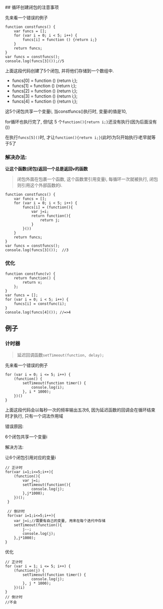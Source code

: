 <link rel="stylesheet" href="http://yandex.st/highlightjs/6.1/styles/default.min.css">
<script src="http://yandex.st/highlightjs/6.1/highlight.min.js"></script>
<script>
    hljs.tabReplace = '    ';
    hljs.initHighlightingOnLoad();
</script>
## 循环创建闭包的注意事项

先来看一个错误的例子

	function constfuncs() {
        var funcs = [];
        for (var i = 0; i < 5; i++) {
            funcs[i] = function () {return i;}
        }
        return funcs;
    }
    var funcs = constfuncs();
    console.log(funcs[3]());//5
    
上面这段代码创建了5个闭包, 并将他们存储到一个数组中.

- funcs[0] = function () {return i;};
- funcs[1] = function () {return i;};
- funcs[2] = function () {return i;};
- funcs[3] = function () {return i;};
- funcs[4] = function () {return i;};

这5个闭包共享一个变量i, 当constfuncs()执行时, 变量i的值是10, 

for循环也执行完了, 但f这 5 个`function(){return i;}`还没有执行(因为后面没有())

在执行`funcs[5]()`时, 才让`function(){return i;}`(此时i为5)开始执行i老早就等于5了


### 解决办法:

**让这个函数(闭包)返回一个总是返回v的函数**

> 闭包外面在包裹一个函数, 这个函数里引用变量i, 每循环一次就被执行, 闭包则引用这个外部函数的i.


    function constfuncs() {
        var funcs = [];
        for (var i = 0; i < 5; i++) {
            funcs[i] = (function(){
            	var j=i;
            	return function(){
            		return j;
            	}
            }())
        }
        return funcs;
    }
    var funcs = constfuncs();
    console.log(funcs[3]());  //3
    
### 优化

	function constfunc(v) {
        return function() {
            return v;
        };
    }
    var funcs = [];
    for (var i = 0; i < 5; i++) {
        funcs[i] = constfunc(i);
    }
    console.log(funcs[4]()); //=>4
    
## 例子

### 计时器

> 延迟回调函数`setTimeout(function, delay);`

先来看一个错误的例子

	for (var i = 0; i <= 5; i++) {
        (function() {
            setTimeout(function timer() {
                console.log(i);
            }, i * 1000);
        })()
    }

上面这段代码会以每秒一次的频率输出五次6, 因为延迟函数的回调会在循环结束时才执行, 只有一个词法作用域

错误原因: 

6个闭包共享一个变量i

解决方法:

让6个闭包引用对应的变量i
	
	// 正计时
    for(var i=1;i<=5;i++){
        (function(){
            var j=i;
            setTimeout(function(){
                console.log(j);
            },j*1000);
        })();
     }
     
     // 倒计时
	 for(var i=1;i<=5;i++){
        var j=i;//需要有自己的变量, 用来在每个迭代中存储
        setTimeout(function(){
            j--;
            console.log(j);
        },j*1000);
    }
    
优化

	// 正计时
	for (var i = 1; i <= 5; i++) {
        (function(j) {
            setTimeout(function timer() {
                console.log(j);
            }, j * 1000);
        })(i)
    }
    // 倒计时
    //不会
    

  